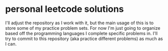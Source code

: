 # personal leetcode solutions

I'll adjust the repository as I work with it, but the main usage of this is to store some of my practice problem sets. For now I'm just going to organize based off the programming languages I complete specific problems in. I'll try to commit to this repository (aka practice different problems) as much as I can.
